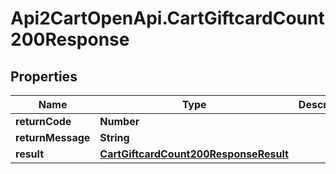 # Api2CartOpenApi.CartGiftcardCount200Response

## Properties

Name | Type | Description | Notes
------------ | ------------- | ------------- | -------------
**returnCode** | **Number** |  | [optional] 
**returnMessage** | **String** |  | [optional] 
**result** | [**CartGiftcardCount200ResponseResult**](CartGiftcardCount200ResponseResult.md) |  | [optional] 


